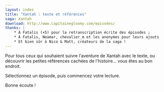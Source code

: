 ```yaml
---
layout: index
title: "Xantah : texte et références"
saga: Xantah
download: http://www.capitainegloomy.com/episodes/
thanks: |
    * À Fatalis (×5) pour la retranscription écrite des épisodes ;
    * À Fatalis, Neamar, chevalier_m et les anonymes pour leurs ajouts ;
    * Et bien sûr à Nico & Matt, créateurs de la saga !
---
```


Pour tous ceux qui souhaient suivre l'aventure de Xantah avec le texte, ou découvrir les petites références cachées de l'histoire... vous êtes au bon endroit.

Sélectionnez un épisode, puis commencez votre lecture.

Bonne écoute !
